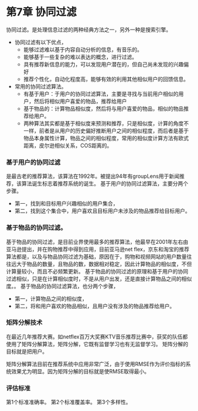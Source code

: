 # 第7章 协同过滤
协同过滤。是处理信息过滤的两种经典方法之一，另外一种是搜索引擎。
* 协同过滤有以下优点，
  * 能够过滤难以基于内容自动分析的信息，有音乐的。
  * 能够基于一些复杂的难以表达的概念，进行过滤。
  * 具有推荐新信息的能力，可以发现用户潜在的，但自己尚未发现的兴趣偏好
  * 推荐个性化，自动化程度高，能够有效的利用其他相似用户的回馈信息。
* 常用的协同过滤算法。
    * 有基于用户：于用户的协同过滤算法，主要是寻找与当前用户相似的用户，然后将相似用户喜爱的物品，推荐给用户
    * 基于物品的：计算物品相似度，然后将与用户喜爱的物品，相似的物品推荐给用户。
    * 两种算法其实都是基于相似度来预测和推荐，只是相似度，计算的角度不一样，前者是从用户的历史偏好推断用户之间的相似程度，而后者是基于物品本身属性计算，物品之间的相似程度，常用的相似度计算方法有欧式距离，皮尔逊相似关系，COS距离的。
    
### 基于用户的协同过滤
是最古老的推荐算法，该算法在1992年。被提出94年有groupLens用于新闻推荐，该算法诞生标志着推荐系统的诞生。
基于用户的协同过滤算法，主要分两个步骤。
* 第一，找到和目标用户兴趣相似的用户集合，
* 第二，找到这个集合中，用户喜欢且目标用户未涉及的物品推荐给目标用户。
### 基于物品的协同过滤。
基于物品的协同过滤，是目前业界使用最多的推荐算法，他最早在2001年左右由亚马逊提出，并在购物推荐中得到应用，目前亚马逊net flex，京东和淘宝的推荐算法都是，以及与物品协同过滤为基础，原因在于，购物和视频网站的用户数量往往远大于物品的数量，且物品的数，数据相对稳定，因此计算物品的相似度，不但计算量较小，而且不必频繁更新。
基于物品的协同过滤的原理和基于用户的协同过滤相似，只是在计算相似度时，不是从用户出发，还是直接计算物品之间的相似度。。
基于物品的协同过滤算法，也分两个步骤，
* 第一，计算物品之间的相似度，
* 第二，将和用户喜欢的物品相似，且用户没有涉及的物品推荐给用户。
### 矩阵分解技术
在最近几年推荐大赛。如netflex百万大奖赛KTV音乐推荐比赛中，获奖的队伍都使用了矩阵分解算法，矩阵分解，它既有监督学习也有无监督学习。
矩阵分解的目标就是把用户。

矩阵分解算法目前在推荐系统中应用非常广泛，由于使用RMSE作为评价指标的系统效果尤为明显。因为矩阵分解的目标就是使RMSE取得最小。
### 评估标准
第1个标准准确率。
第2个标准覆盖率。
第3个多样性。